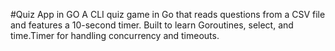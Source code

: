 #Quiz App in GO 
A CLI quiz game in Go that reads questions from a CSV file and features a 10-second timer. Built to learn Goroutines, select, and time.Timer for handling concurrency and timeouts.